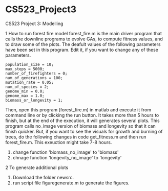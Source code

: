 # CS523_Project3
CS523 Project 3: Modelling

1 How to run forest fire model
forest_fire.m is the main driver program that calls the downline programs to evolve GAs, to compute fitness values, and to draw some of the plots. The deafult values of the following parameters have been set in this program. Edit it, if you want to change any of these parameters.

    population_size = 10;
    max_steps = 5000;
    number_of_firefighters = 0;
    num_of_generations = 100;
    mutation_rate = 0.05;
    num_of_species = 2;
    genome_min = 0.0;
    genome_max = 1.0;
    biomass_or_longevity = 1;

Then, open this program (forest_fire.m) in matlab and execute it from command line or by clicking the run button. It takes more than 5 hours to finish, but at the end of the execution, it will generates several plots. This program calls no_image version of biomass and longevity so that it can finish quicker. But, if you want to see the visuals for growth and burning of trees, do the following changes in code get_fitness.m and then run forest_fire.m. This exeuction might take 7-8 hours.
   1) change function 'biomass_no_image' to 'biomass'
   2) chnage function 'longevity_no_image' to 'longevity'
 


2 To generate additional plots
   1) Download the folder newsrc.
   2) run script file figuregenerate.m to generate the figures.
